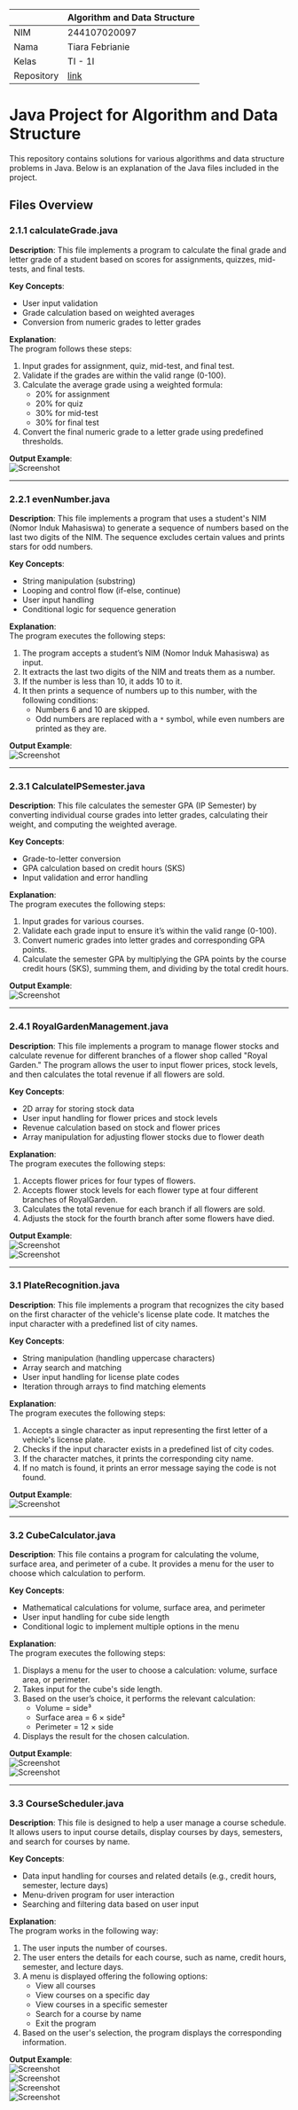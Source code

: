 |  | Algorithm and Data Structure |
|--|--|
| NIM | 244107020097 |
| Nama | Tiara Febrianie |
| Kelas | TI - 1I |
| Repository | [link](https://github.com/tiara082/PraktikumALSD.git) |

# Java Project for Algorithm and Data Structure

This repository contains solutions for various algorithms and data structure problems in Java. Below is an explanation of the Java files included in the project.

## Files Overview

### 2.1.1 **calculateGrade.java**
   **Description**: This file implements a program to calculate the final grade and letter grade of a student based on scores for assignments, quizzes, mid-tests, and final tests.

   **Key Concepts**:
   - User input validation
   - Grade calculation based on weighted averages
   - Conversion from numeric grades to letter grades

   **Explanation**:  
   The program follows these steps:
   1. Input grades for assignment, quiz, mid-test, and final test.
   2. Validate if the grades are within the valid range (0-100).
   3. Calculate the average grade using a weighted formula:
      - 20% for assignment
      - 20% for quiz
      - 30% for mid-test
      - 30% for final test
   4. Convert the final numeric grade to a letter grade using predefined thresholds.
   
   **Output Example**:  
     ![Screenshot]()


   
---

### 2.2.1 **evenNumber.java**
   **Description**: This file implements a program that uses a student's NIM (Nomor Induk Mahasiswa) to generate a sequence of numbers based on the last two digits of the NIM. The sequence excludes certain values and prints stars for odd numbers.

   **Key Concepts**:
   - String manipulation (substring)
   - Looping and control flow (if-else, continue)
   - User input handling
   - Conditional logic for sequence generation

   **Explanation**:  
   The program executes the following steps:
   1. The program accepts a student’s NIM (Nomor Induk Mahasiswa) as input.
   2. It extracts the last two digits of the NIM and treats them as a number.
   3. If the number is less than 10, it adds 10 to it.
   4. It then prints a sequence of numbers up to this number, with the following conditions:
      - Numbers 6 and 10 are skipped.
      - Odd numbers are replaced with a `*` symbol, while even numbers are printed as they are.

   **Output Example**:  
     ![Screenshot](./lib/img/2.png)

---

### 2.3.1 **CalculateIPSemester.java**
**Description**: This file calculates the semester GPA (IP Semester) by converting individual course grades into letter grades, calculating their weight, and computing the weighted average.

**Key Concepts**:
- Grade-to-letter conversion
- GPA calculation based on credit hours (SKS)
- Input validation and error handling

**Explanation**:  
The program executes the following steps:
1. Input grades for various courses.
2. Validate each grade input to ensure it’s within the valid range (0-100).
3. Convert numeric grades into letter grades and corresponding GPA points.
4. Calculate the semester GPA by multiplying the GPA points by the course credit hours (SKS), summing them, and dividing by the total credit hours.

**Output Example**:  
     ![Screenshot](./lib/img/3.png)  

---

### 2.4.1 **RoyalGardenManagement.java**
   **Description**: This file implements a program to manage flower stocks and calculate revenue for different branches of a flower shop called "Royal Garden." The program allows the user to input flower prices, stock levels, and then calculates the total revenue if all flowers are sold.

   **Key Concepts**:
   - 2D array for storing stock data
   - User input handling for flower prices and stock levels
   - Revenue calculation based on stock and flower prices
   - Array manipulation for adjusting flower stocks due to flower death

   **Explanation**:  
   The program executes the following steps:
   1. Accepts flower prices for four types of flowers.
   2. Accepts flower stock levels for each flower type at four different branches of RoyalGarden.
   3. Calculates the total revenue for each branch if all flowers are sold.
   4. Adjusts the stock for the fourth branch after some flowers have died.
   
   **Output Example**:  
     ![Screenshot](./lib/img/4.1.png)  
     ![Screenshot](./lib/img/4.2.png)

---


### 3.1 **PlateRecognition.java**
   **Description**: This file implements a program that recognizes the city based on the first character of the vehicle's license plate code. It matches the input character with a predefined list of city names.

   **Key Concepts**:
   - String manipulation (handling uppercase characters)
   - Array search and matching
   - User input handling for license plate codes
   - Iteration through arrays to find matching elements

   **Explanation**:  
   The program executes the following steps:
   1. Accepts a single character as input representing the first letter of a vehicle's license plate.
   2. Checks if the input character exists in a predefined list of city codes.
   3. If the character matches, it prints the corresponding city name.
   4. If no match is found, it prints an error message saying the code is not found.

   **Output Example**:  
     ![Screenshot](./lib/img/5.png)

   
---

### 3.2 **CubeCalculator.java**
**Description**: This file contains a program for calculating the volume, surface area, and perimeter of a cube. It provides a menu for the user to choose which calculation to perform.

**Key Concepts**:
- Mathematical calculations for volume, surface area, and perimeter
- User input handling for cube side length
- Conditional logic to implement multiple options in the menu

**Explanation**:  
The program executes the following steps:
1. Displays a menu for the user to choose a calculation: volume, surface area, or perimeter.
2. Takes input for the cube's side length.
3. Based on the user’s choice, it performs the relevant calculation:
   - Volume = side³
   - Surface area = 6 × side²
   - Perimeter = 12 × side
4. Displays the result for the chosen calculation.

**Output Example**:  
     ![Screenshot](./lib/img/6.1.png)  
     ![Screenshot](./lib/img/6.2.png)


---

### 3.3 **CourseScheduler.java**
**Description**: This file is designed to help a user manage a course schedule. It allows users to input course details, display courses by days, semesters, and search for courses by name.

**Key Concepts**:
- Data input handling for courses and related details (e.g., credit hours, semester, lecture days)
- Menu-driven program for user interaction
- Searching and filtering data based on user input

**Explanation**:  
The program works in the following way:
1. The user inputs the number of courses.
2. The user enters the details for each course, such as name, credit hours, semester, and lecture days.
3. A menu is displayed offering the following options:
   - View all courses
   - View courses on a specific day
   - View courses in a specific semester
   - Search for a course by name
   - Exit the program
4. Based on the user's selection, the program displays the corresponding information.

**Output Example**:   
     ![Screenshot](./lib/img/7.1.png)  
     ![Screenshot](./lib/img/7.2.png)  
     ![Screenshot](./lib/img/7.3.png)  
     ![Screenshot](./lib/img/7.4.png)  


